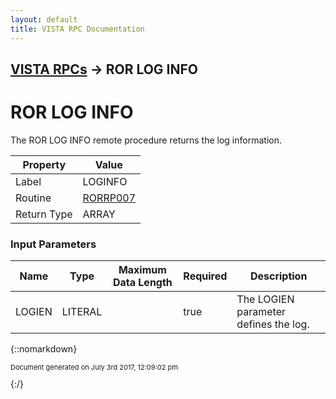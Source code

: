 ```yaml
---
layout: default
title: VISTA RPC Documentation
---
```


## [VISTA RPCs](TableOfContents) &#8594; ROR LOG INFO
# ROR LOG INFO

The ROR LOG INFO remote procedure returns the log information.

Property | Value
--- | ---
Label | LOGINFO
Routine | [RORRP007](http://code.osehra.org/dox/Routine_RORRP007_source.html)
Return Type | ARRAY


### Input Parameters

Name | Type | Maximum Data Length | Required | Description
--- | --- | --- | --- | ---
LOGIEN | LITERAL |  | true | The LOGIEN parameter defines the log.



{::nomarkdown} <br/><p style="font-size: 11px">Document generated on July 3rd 2017, 12:09:02 pm</p>{:/}